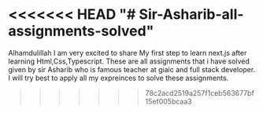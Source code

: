 <<<<<<< HEAD
"# Sir-Asharib-all-assignments-solved" 
=======
Alhamdulillah I am very excited to share My first step to learn next.js after learning Html,Css,Typescript. 
These are all assignments that i have solved given by sir Asharib who is famous teacher at giaic and full stack developer.
I will try best to apply all my expreinces to solve these assignments.

>>>>>>> 78c2acd2519a257f1ceb563677bf15ef005bcaa3
